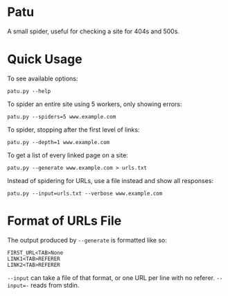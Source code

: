 Patu
====

A small spider, useful for checking a site for 404s and 500s.

Quick Usage
===========

To see available options:

    patu.py --help

To spider an entire site using 5 workers, only showing errors:

    patu.py --spiders=5 www.example.com
    
To spider, stopping after the first level of links:

    patu.py --depth=1 www.example.com
    
To get a list of every linked page on a site:

    patu.py --generate www.example.com > urls.txt
    
Instead of spidering for URLs, use a file instead and show all responses:

    patu.py --input=urls.txt --verbose www.example.com

Format of URLs File
===================

The output produced by <code>--generate</code> is formatted like so:

    FIRST_URL<TAB>None
    LINK1<TAB>REFERER
    LINK2<TAB>REFERER
    
<code>--input</code> can take a file of that format, or one URL per line with no referer. <code>--input=-</code> reads from stdin.
